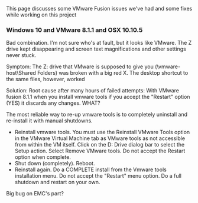 This page discusses some VMware Fusion issues we've had and some fixes while working on this project

### Windows 10 and VMware 8.1.1 and OSX 10.10.5
Bad combination. I'm not sure who's at fault, but it looks like VMware. The Z drive kept disappearing and screen text magnifications and other settings never stuck. 

Symptom: The Z: drive that VMware is supposed to give you (\\vmware-host\Shared Folders) was broken with a big red X. The desktop shortcut to the same files, however, worked

Solution: Root cause after many hours of failed attempts: With VMware fusion 8.1.1 when you install vmware tools if you accept the "Restart" option (YES) it discards any changes. WHAT? 

The most reliable way to re-up vmware tools is to completely uninstall and re-install it with manual shutdowns. 
- Reinstall vmware tools. You must use the Reinstall VMware Tools option in the VMware Virtual Machine tab as VMware tools as not accessible from within the VM itself. Click on the D: Drive dialog bar to select the Setup action. Select Remove VMware tools. Do not accept the Restart option when complete.
- Shut down (completely). Reboot. 
- Reinstall again. Do a COMPLETE install from the Vmware tools installation menu. Do not accept the "Restart" menu option. Do a full shutdown and restart on your own. 

Big bug on EMC's part?
